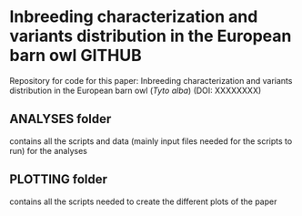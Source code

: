 # Inbreeding characterization and variants distribution in the European barn owl GITHUB

Repository for code for this paper: Inbreeding characterization and variants distribution in the European barn owl ($Tyto$ $alba$) (DOI: XXXXXXXX)

## ANALYSES folder

contains all the scripts and data (mainly input files needed for the scripts to run) for the analyses

## PLOTTING folder

contains all the scripts needed to create the different plots of the paper